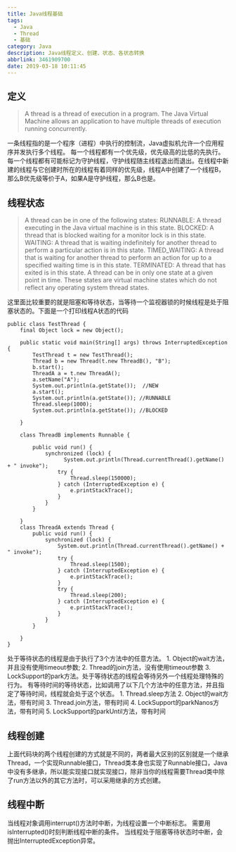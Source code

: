 ```yaml
---
title: Java线程基础
tags:
  - Java
  - Thread
  - 基础
category: Java
description: Java线程定义、创建、状态、各状态转换
abbrlink: 3461909700
date: 2019-03-18 10:11:45
---
```


## 定义
> A thread is a thread of execution in a program. The Java Virtual Machine allows an application to have multiple threads of execution running concurrently.

一条线程指的是一个程序（进程）中执行的控制流，Java虚拟机允许一个应用程序并发执行多个线程。
每一个线程都有一个优先级，优先级高的比低的先执行。每一个线程都有可能标记为守护线程，守护线程随主线程退出而退出。在线程中新建的线程与它创建时所在的线程有着同样的优先级，线程A中创建了一个线程B，那么B优先级等价于A，如果A是守护线程，那么B也是。
## 线程状态
> A thread can be in one of the following states:
 RUNNABLE: A thread executing in the Java virtual machine is in this state.
  BLOCKED: A thread that is blocked waiting for a monitor lock is in this state.
  WAITING: A thread that is waiting indefinitely for another thread to perform a particular action is in this state.
TIMED_WAITING: A thread that is waiting for another thread to perform an action for up to a specified waiting time is in this state.
TERMINATED: A thread that has exited is in this state.
A thread can be in only one state at a given point in time. These states are virtual machine states which do not reflect any operating system thread states.

这里面比较重要的就是阻塞和等待状态，当等待一个监视器锁的时候线程是处于阻塞状态的。下面是一个打印线程A状态的代码
```
public class TestThread {
	final Object lock = new Object();

	public static void main(String[] args) throws InterruptedException {
		TestThread t = new TestThread();
		Thread b = new Thread(t.new ThreadB(), "B");
		b.start();
		ThreadA a = t.new ThreadA();
		a.setName("A");
		System.out.println(a.getState());  //NEW
		a.start();
		System.out.println(a.getState()); //RUNNABLE
		Thread.sleep(1000);
		System.out.println(a.getState()); //BLOCKED
		
	}

	class ThreadB implements Runnable {

		public void run() {
			synchronized (lock) {
				  System.out.println(Thread.currentThread().getName() + " invoke");
				try {
					Thread.sleep(150000);
				} catch (InterruptedException e) {
					e.printStackTrace();
				}
			}
		}

	}
	class ThreadA extends Thread {
		public void run() {
			synchronized (lock) {
				System.out.println(Thread.currentThread().getName() + " invoke");
				try {
					Thread.sleep(1500);
				} catch (InterruptedException e) {
					e.printStackTrace();
				}
				try {
					Thread.sleep(200);
				} catch (InterruptedException e) {
					e.printStackTrace();
				}
			}
		}

	}
}
```
处于等待状态的线程是由于执行了3个方法中的任意方法。 1. Object的wait方法，并且没有使用timeout参数; 2. Thread的join方法，没有使用timeout参数 3. LockSupport的park方法。处于等待状态的线程会等待另外一个线程处理特殊的行为。 
有等待时间的等待状态，比如调用了以下几个方法中的任意方法，并且指定了等待时间，线程就会处于这个状态。 1. Thread.sleep方法 2. Object的wait方法，带有时间 3. Thread.join方法，带有时间 4. LockSupport的parkNanos方法，带有时间 5. LockSupport的parkUntil方法，带有时间

## 线程创建
上面代码块的两个线程创建的方式就是不同的，两者最大区别的区别就是一个继承Thread，一个实现Runnable接口，Thread类本身也实现了Runnable接口，Java中没有多继承，所以能实现接口就实现接口，除非当你的线程需要Thread类中除了run方法以外的其它方法时，可以采用继承的方式创建。
## 线程中断
当线程对象调用interrupt()方法时中断，为线程设置一个中断标志。
需要用isInterrupted()时刻判断线程中断的条件。
当线程处于阻塞等待状态时中断，会抛出InterruptedException异常。
